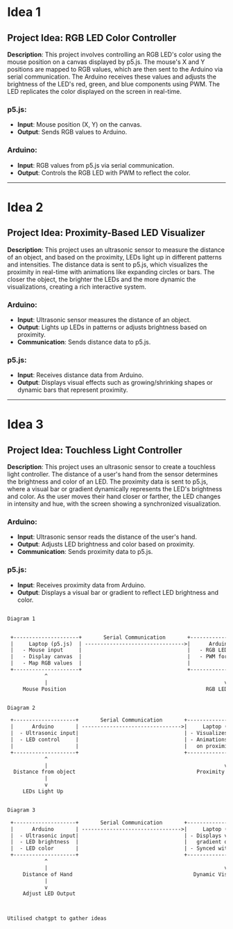 


# Idea 1

## Project Idea: RGB LED Color Controller

**Description**: This project involves controlling an RGB LED's color using the mouse position on a canvas displayed by p5.js. The mouse's X and Y positions are mapped to RGB values, which are then sent to the Arduino via serial communication. The Arduino receives these values and adjusts the brightness of the LED's red, green, and blue components using PWM. The LED replicates the color displayed on the screen in real-time.

### p5.js:
- **Input**: Mouse position (X, Y) on the canvas.
- **Output**: Sends RGB values to Arduino.

### Arduino:
- **Input**: RGB values from p5.js via serial communication.
- **Output**: Controls the RGB LED with PWM to reflect the color.

---

# Idea 2

## Project Idea: Proximity-Based LED Visualizer

**Description**: This project uses an ultrasonic sensor to measure the distance of an object, and based on the proximity, LEDs light up in different patterns and intensities. The distance data is sent to p5.js, which visualizes the proximity in real-time with animations like expanding circles or bars. The closer the object, the brighter the LEDs and the more dynamic the visualizations, creating a rich interactive system.

### Arduino:
- **Input**: Ultrasonic sensor measures the distance of an object.
- **Output**: Lights up LEDs in patterns or adjusts brightness based on proximity.
- **Communication**: Sends distance data to p5.js.

### p5.js:
- **Input**: Receives distance data from Arduino.
- **Output**: Displays visual effects such as growing/shrinking shapes or dynamic bars that represent proximity.

---

# Idea 3

## Project Idea: Touchless Light Controller

**Description**: This project uses an ultrasonic sensor to create a touchless light controller. The distance of a user's hand from the sensor determines the brightness and color of an LED. The proximity data is sent to p5.js, where a visual bar or gradient dynamically represents the LED's brightness and color. As the user moves their hand closer or farther, the LED changes in intensity and hue, with the screen showing a synchronized visualization.

### Arduino:
- **Input**: Ultrasonic sensor reads the distance of the user's hand.
- **Output**: Adjusts LED brightness and color based on proximity.
- **Communication**: Sends proximity data to p5.js.

### p5.js:
- **Input**: Receives proximity data from Arduino.
- **Output**: Displays a visual bar or gradient to reflect LED brightness and color.


```latex

Diagram 1


 +---------------------+       Serial Communication       +--------------------+
 |     Laptop (p5.js)  | -------------------------------->|      Arduino       |
 |   - Mouse input     |                                  |   - RGB LED control|
 |   - Display canvas  |                                  |   - PWM for LEDs   |
 |   - Map RGB values  |                                  |                    |
 +---------------------+                                  +--------------------+
            ^                                                         |
            |                                                         v
     Mouse Position                                             RGB LED Output


Diagram 2

 +--------------------+       Serial Communication       +----------------------+
 |      Arduino       | -------------------------------->|     Laptop (p5.js)   |
 |  - Ultrasonic input|                                  | - Visualizes distance|
 |  - LED control     |                                  | - Animations based   |
 |                    |                                  |   on proximity       |
 +--------------------+                                  +----------------------+
            ^                                                         |
            |                                                         v
  Distance from object                                       Proximity Animation
            |
            v
     LEDs Light Up


Diagram 3

 +--------------------+       Serial Communication       +---------------------+
 |      Arduino       | -------------------------------->|     Laptop (p5.js)  |
 |  - Ultrasonic input|                                  | - Displays visual   |
 |  - LED brightness  |                                  |   gradient or bar   |
 |  - LED color       |                                  | - Synced with LED   |
 +--------------------+                                  +---------------------+
            ^                                                         |
            |                                                         v
     Distance of Hand                                       Dynamic Visualization
            |
            v
     Adjust LED Output



Utilised chatgpt to gather ideas

